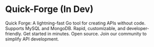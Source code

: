 # Quick-Forge (In Dev)
Quick Forge: A lightning-fast Go tool for creating APIs without code. Supports MySQL and MongoDB. Rapid, customizable, and developer-friendly. Get started in minutes. Open source. Join our community to simplify API development.
